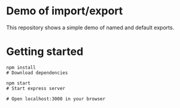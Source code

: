 # Demo of import/export

This repository shows a simple demo of named and default exports.

# Getting started
``` shell
npm install
# Download dependencies

npm start
# Start express server

# Open localhost:3000 in your browser
```

